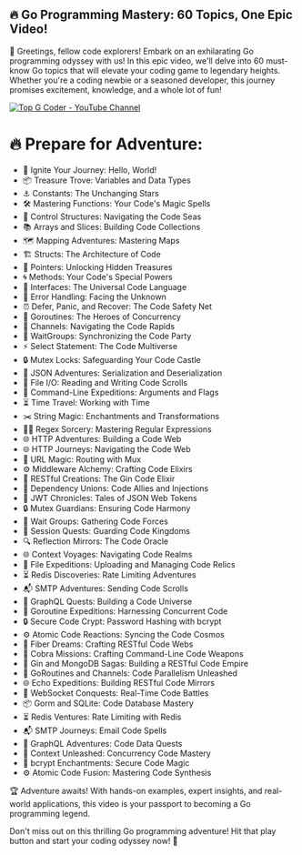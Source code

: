 ## 🔥 Go Programming Mastery: 60 Topics, One Epic Video!

👋 Greetings, fellow code explorers! Embark on an exhilarating Go programming odyssey with us! In this epic video, we'll delve into 60 must-know Go topics that will elevate your coding game to legendary heights. Whether you're a coding newbie or a seasoned developer, this journey promises excitement, knowledge, and a whole lot of fun!

[![Top G Coder - YouTube Channel](https://img.youtube.com/vi/_YfVifdiFig/0.jpg)](https://www.youtube.com/watch?v=_YfVifdiFig)

# 🔥 Prepare for Adventure:
- 🌟 Ignite Your Journey: Hello, World!
- 📦 Treasure Trove: Variables and Data Types
- ⚓ Constants: The Unchanging Stars
- 🛠️ Mastering Functions: Your Code's Magic Spells
- 🚦 Control Structures: Navigating the Code Seas
- 📚 Arrays and Slices: Building Code Collections
- 🗺️ Mapping Adventures: Mastering Maps
- 🏗️ Structs: The Architecture of Code
- 🔑 Pointers: Unlocking Hidden Treasures
- 🌀 Methods: Your Code's Special Powers
- 🤝 Interfaces: The Universal Code Language
- 🚨 Error Handling: Facing the Unknown
- ⏰ Defer, Panic, and Recover: The Code Safety Net
- 🚀 Goroutines: The Heroes of Concurrency
- 🌊 Channels: Navigating the Code Rapids
- 👥 WaitGroups: Synchronizing the Code Party
- ⚡ Select Statement: The Code Multiverse
- 🔒 Mutex Locks: Safeguarding Your Code Castle
- 📡 JSON Adventures: Serialization and Deserialization
- 📄 File I/O: Reading and Writing Code Scrolls
- 🚀 Command-Line Expeditions: Arguments and Flags
- ⏳ Time Travel: Working with Time
- ✂️ String Magic: Enchantments and Transformations
- 🧙‍♂️ Regex Sorcery: Mastering Regular Expressions
- 🌐 HTTP Adventures: Building a Code Web
- 🌐 HTTP Journeys: Navigating the Code Web
- 🔗 URL Magic: Routing with Mux
- ⚙️ Middleware Alchemy: Crafting Code Elixirs
- 📡 RESTful Creations: The Gin Code Elixir
- 🤝 Dependency Unions: Code Allies and Injections
- 📜 JWT Chronicles: Tales of JSON Web Tokens
- 🔒 Mutex Guardians: Ensuring Code Harmony
- 🚦 Wait Groups: Gathering Code Forces
- 📩 Session Quests: Guarding Code Kingdoms
- 🔍 Reflection Mirrors: The Code Oracle
- 🌐 Context Voyages: Navigating Code Realms
- 📁 File Expeditions: Uploading and Managing Code Relics
- ⏳ Redis Discoveries: Rate Limiting Adventures
- 📬 SMTP Adventures: Sending Code Scrolls
- 🌌 GraphQL Quests: Building a Code Universe
- 🚀 Goroutine Expeditions: Harnessing Concurrent Code
- 🔒 Secure Code Crypt: Password Hashing with bcrypt
- ⚙️ Atomic Code Reactions: Syncing the Code Cosmos
- 🌾 Fiber Dreams: Crafting RESTful Code Webs
- 🚀 Cobra Missions: Crafting Command-Line Code Weapons
- 🏢 Gin and MongoDB Sagas: Building a RESTful Code Empire
- 🌌 GoRoutines and Channels: Code Parallelism Unleashed
- 🌐 Echo Expeditions: Building RESTful Code Mirrors
- 💬 WebSocket Conquests: Real-Time Code Battles
- 📦 Gorm and SQLite: Code Database Mastery
- ⏳ Redis Ventures: Rate Limiting with Redis
- 📬 SMTP Journeys: Email Code Spells
- 🌌 GraphQL Adventures: Code Data Quests
- 🚀 Context Unleashed: Concurrency Code Mastery
- 🔐 bcrypt Enchantments: Secure Code Magic
- ⚙️ Atomic Code Fusion: Mastering Code Synthesis

🏆 Adventure awaits! With hands-on examples, expert insights, and real-world applications, this video is your passport to becoming a Go programming legend.

Don't miss out on this thrilling Go programming adventure! Hit that play button and start your coding odyssey now! 🌟
